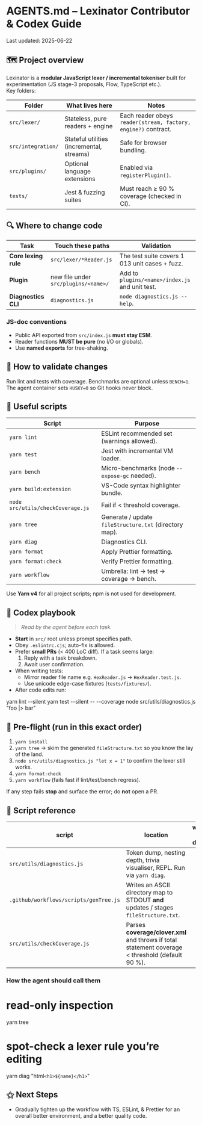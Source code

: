 # AGENTS.md – Lexinator Contributor & Codex Guide
Last updated: 2025-06-22

## 🗺️  Project overview
Lexinator is a **modular JavaScript lexer / incremental tokeniser** built for
experimentation (JS stage-3 proposals, Flow, TypeScript etc.).  
Key folders:

| Folder | What lives here | Notes |
|--------|-----------------|-------|
| `src/lexer/` | Stateless, pure readers + engine | Each reader obeys `reader(stream, factory, engine?)` contract. |
| `src/integration/` | Stateful utilities (incremental, streams) | Safe for browser bundling. |
| `src/plugins/` | Optional language extensions | Enabled via `registerPlugin()`. |
| `tests/` | Jest & fuzzing suites | Must reach ≥ 90 % coverage (checked in CI). |

## 🔍  Where to change code
| Task | Touch these paths | Validation |
|------|------------------|------------|
| **Core lexing rule** | `src/lexer/*Reader.js` | The test suite covers 1 013 unit cases + fuzz. |
| **Plugin** | new file under `src/plugins/<name>/` | Add to `plugins/<name>/index.js` and unit test. |
| **Diagnostics CLI** | `diagnostics.js` | `node diagnostics.js --help`. |

### JS-doc conventions
* Public API exported from `src/index.js` **must stay ESM**.  
* Reader functions **MUST be pure** (no I/O or globals).  
* Use **named exports** for tree-shaking.

## 🧪  How to validate changes
Run lint and tests with coverage. Benchmarks are optional unless `BENCH=1`.
The agent container sets `HUSKY=0` so Git hooks never block.

## 🔧  Useful scripts
| Script | Purpose |
|--------|---------|
| `yarn lint` | ESLint recommended set (warnings allowed). |
| `yarn test` | Jest with incremental VM loader. |
| `yarn bench` | Micro-benchmarks (node `--expose-gc` needed). |
| `yarn build:extension` | VS-Code syntax highlighter bundle. |
| `node src/utils/checkCoverage.js` | Fail if < threshold coverage. |
| `yarn tree` | Generate / update `fileStructure.txt` (directory map). |
| `yarn diag` | Diagnostics CLI. |
| `yarn format` | Apply Prettier formatting. |
| `yarn format:check` | Verify Prettier formatting. |
| `yarn workflow` | Umbrella: lint → test → coverage → bench. |

Use **Yarn v4** for all project scripts; npm is not used for development.

## 🤖  Codex playbook
> *Read by the agent before each task.*

* **Start** in `src/` root unless prompt specifies path.  
* Obey `.eslintrc.cjs`; auto-fix is allowed.  
* Prefer **small PRs** (< 400 LoC diff). If a task seems large:
  1. Reply with a task breakdown.
  2. Await user confirmation.
* When writing tests:
  * Mirror reader file name e.g. `HexReader.js` → `HexReader.test.js`.
  * Use unicode edge-case fixtures (`tests/fixtures/`).
* After code edits run:

yarn lint --silent
yarn test --silent -- --coverage
node src/utils/diagnostics.js "foo |> bar"

## 🛫  Pre-flight (run in this exact order)

1. `yarn install`
2. `yarn tree` → skim the generated `fileStructure.txt` so you know the lay of the land.
3. `node src/utils/diagnostics.js "let x = 1"` to confirm the lexer still works.
4. `yarn format:check`
5. `yarn workflow` (fails fast if lint/test/bench regress).

If any step fails **stop** and surface the error; do **not** open a PR.
## 🧰  Script reference

| script | location | what it does |
|--------|----------|--------------|
| `src/utils/diagnostics.js` | Token dump, nesting depth, trivia visualiser, REPL. Run via `yarn diag`. |
| `.github/workflows/scripts/genTree.js` | Writes an ASCII directory map to STDOUT **and** updates / stages `fileStructure.txt`. |
| `src/utils/checkCoverage.js` | Parses **coverage/clover.xml** and throws if total statement coverage < threshold (default 90 %). |
### How the agent should call them

# read-only inspection
yarn tree

# spot-check a lexer rule you’re editing
yarn diag "html`<h1>${name}</h1>`"

## ⚝ Next Steps 

* Gradually tighten up the workflow with TS, ESLint, & Prettier for an overall better environment, and a better quality code.
